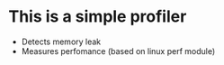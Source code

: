 # This is a simple profiler
* Detects memory leak
* Measures perfomance (based on linux perf module)
